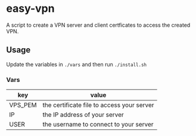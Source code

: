 # easy-vpn

A script to create a VPN server and client certficates to access the created VPN.

## Usage

Update the variables in `./vars` and then run `./install.sh`

### Vars

|key|value|
|---|---|
|VPS_PEM|the certificate file to access your server|
|IP|the IP address of your server|
|USER|the username to connect to your server|
